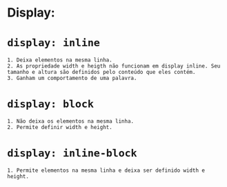 # Display:

# `display: inline`

```
1. Deixa elementos na mesma linha. 
2. As propriedade width e heigth não funcionam em display inline. Seu tamanho e altura são definidos pelo conteúdo que eles contém.
3. Ganham um comportamento de uma palavra. 
```

# `display: block`

 ```
1. Não deixa os elementos na mesma linha. 
2. Permite definir width e height.
```

# `display: inline-block`

 ```
1. Permite elementos na mesma linha e deixa ser definido width e height. 

```

